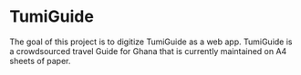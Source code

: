 # TumiGuide
The goal of this project is to digitize TumiGuide as a web app. TumiGuide is a crowdsourced travel Guide for Ghana that is currently maintained on A4 sheets of paper.
